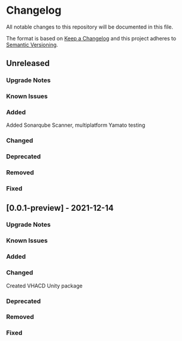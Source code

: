# Changelog

All notable changes to this repository will be documented in this file.

The format is based on [Keep a Changelog](http://keepachangelog.com/en/1.0.0/) and this project adheres to [Semantic Versioning](http://semver.org/spec/v2.0.0.html).

## Unreleased

### Upgrade Notes

### Known Issues

### Added

Added Sonarqube Scanner, multiplatform Yamato testing

### Changed

### Deprecated

### Removed

### Fixed

## [0.0.1-preview] - 2021-12-14

### Upgrade Notes

### Known Issues

### Added

### Changed

Created VHACD Unity package

### Deprecated

### Removed

### Fixed
